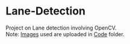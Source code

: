# Lane-Detection
Project on Lane detection involving OpenCV.<br /> Note: [Images](https://github.com/S-h-a-s-h-a-n-k/Lane-Detection/tree/main/Code/images) used are uploaded in [Code](https://github.com/S-h-a-s-h-a-n-k/Lane-Detection/tree/main/Code) folder.
